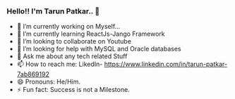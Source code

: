 ### Hello!! I'm Tarun Patkar.. 👋


- 🔭 I’m currently working on Myself...
- 🌱 I’m currently learning ReactJs-Jango Framework
- 👯 I’m looking to collaborate on Youtube
- 🤔 I’m looking for help with MySQL and Oracle databases
- 💬 Ask me about any tech related Stuff
- 📫 How to reach me: LikedIn- https://www.linkedin.com/in/tarun-patkar-7ab869192
- 😄 Pronouns: He/Him.
- ⚡ Fun fact: Success is not a Milestone.

